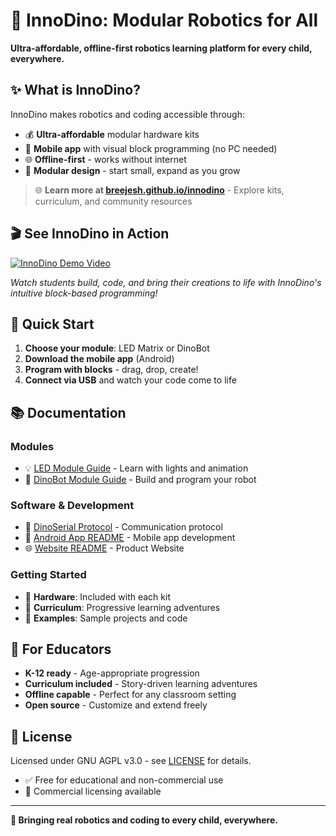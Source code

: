 # 🦖 InnoDino: Modular Robotics for All

**Ultra-affordable, offline-first robotics learning platform for every child, everywhere.**

## ✨ What is InnoDino?

InnoDino makes robotics and coding accessible through:
- 💰 **Ultra-affordable** modular hardware kits
- 📱 **Mobile app** with visual block programming (no PC needed)
- 🌐 **Offline-first** - works without internet
- 🧩 **Modular design** - start small, expand as you grow

> 🌐 **Learn more at [breejesh.github.io/innodino](https://breejesh.github.io/innodino/)** - Explore kits, curriculum, and community resources

## 🎬 See InnoDino in Action

[![InnoDino Demo Video](https://img.shields.io/badge/▶️%20Watch%20Demo-YouTube-red?style=for-the-badge)](https://youtube.com/placeholder-demo-video)

*Watch students build, code, and bring their creations to life with InnoDino's intuitive block-based programming!*

## 🚀 Quick Start

1. **Choose your module**: LED Matrix or DinoBot
2. **Download the mobile app** (Android)
3. **Program with blocks** - drag, drop, create!
4. **Connect via USB** and watch your code come to life

## 📚 Documentation

### **Modules**
- 💡 [LED Module Guide](innodino_blocks_android/LED%20Module.md) - Learn with lights and animation
- 🤖 [DinoBot Module Guide](innodino_blocks_android/DinoBot%20Module.md) - Build and program your robot

### **Software & Development**
- 📡 [DinoSerial Protocol](innodino_blocks_android/DinoSerial%20Protocol.md) - Communication protocol
- 📱 [Android App README](innodino_blocks_android/README.md) - Mobile app development
- 🌐 [Website README](innodino-labs-spa/README.md) - Product Website

### **Getting Started**
- 🔧 **Hardware**: Included with each kit
- 📖 **Curriculum**: Progressive learning adventures
- 🎯 **Examples**: Sample projects and code

## 🎯 For Educators

- **K-12 ready** - Age-appropriate progression
- **Curriculum included** - Story-driven learning adventures
- **Offline capable** - Perfect for any classroom setting
- **Open source** - Customize and extend freely

## 📄 License

Licensed under GNU AGPL v3.0 - see [LICENSE](LICENSE) for details.
- ✅ Free for educational and non-commercial use
- 💼 Commercial licensing available

---

**🦖 Bringing real robotics and coding to every child, everywhere.**
